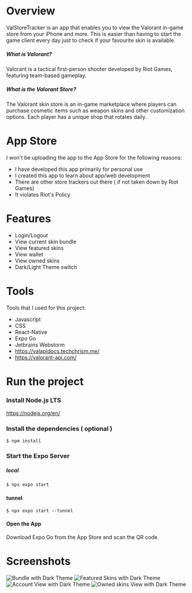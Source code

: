 # Overview

ValStoreTracker is an app that enables you to view the Valorant in-game store from your iPhone and more. This is easier than having to start the game client every day just to check if your favourite skin is available.

##### What is Valorant?
Valorant is a tactical first-person shooter developed by Riot Games, featuring team-based gameplay.

##### What is the Valorant Store?
The Valorant skin store is an in-game marketplace where players can purchase cosmetic items such as weapon skins and other customization options. Each player has a unique shop that rotates daily.

# App Store

I won't be uploading the app to the App Store for the following reasons:
- I have developed this app primarily for personal use
- I created this app to learn about app/web development
- There are other store trackers out there ( if not taken down by Riot Games)
- It violates Riot's Policy

# Features
- Login/Logout
- View current skin bundle
- View featured skins
- View wallet
- View owned skins
- Dark/Light Theme switch

# Tools

Tools that I used for this project:

- Javascript
- CSS
- React-Native
- Expo Go
- Jetbrains Webstorm
- https://valapidocs.techchrism.me/
- https://valorant-api.com/

# Run the project
### Install Node.js LTS

https://nodejs.org/en/

### Install the dependencies ( optional )

```
$ npm install
```

### Start the Expo Server
##### local
```
$ npx expo start
```
#### tunnel
```
$ npx expo start --tunnel
```

#### Open the App

Download Expo Go from the App Store and
scan the QR code.

# Screenshots
![Bundle with Dark Theme](assets/screenshots/bundleDark.jpeg)
![Featured Skins with Dark Theme](assets/screenshots/featuredDark.jpeg)
![Account View with Dark Theme](assets/screenshots/accountDark.jpeg)
![Owned skins View with Dark Theme](assets/screenshots/loadoutDark.jpeg)


